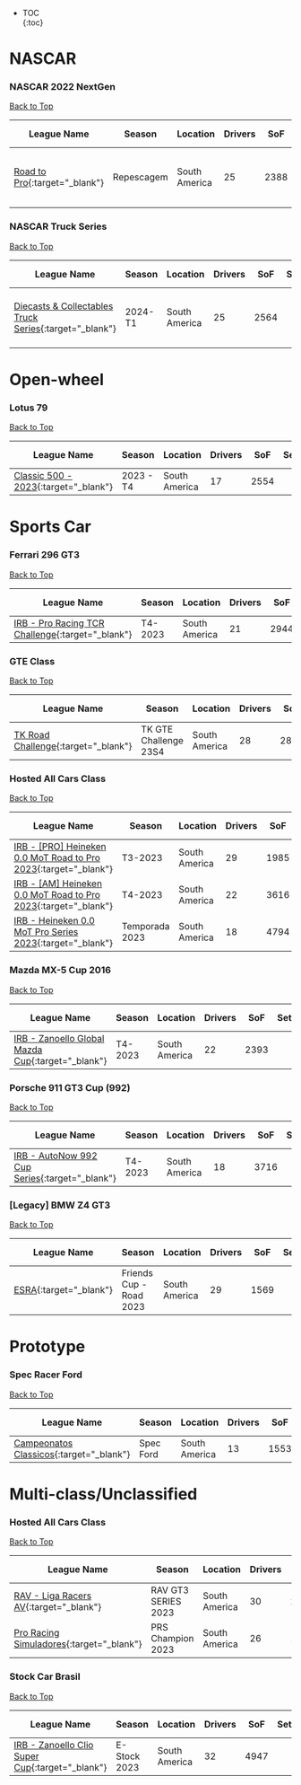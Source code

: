 * TOC  
{:toc}

# NASCAR

### NASCAR 2022 NextGen

[Back to Top](#)  

| League Name | Season | Location | Drivers | SoF | Setup | Upcoming Race | New York | London | Sydney |
|--------------------------------------------------------------------------------------------------------|----------|-------------|-------|----|-----|-------------------|---------------------------|---------------------------|----------------------------|
|[Road to Pro](https://members.iracing.com/membersite/member/LeagueView.do?league=3886){:target="_blank"} |Repescagem |South America |25 |2388 | |Rockingham Speedway |Mon, January 15 05:00PM EST |Mon, January 15 10:00PM GMT |Tue, January 16 09:00AM AEDT |

### NASCAR Truck Series

[Back to Top](#)  

| League Name | Season | Location | Drivers | SoF | Setup | Upcoming Race | New York | London | Sydney |
|---------------------------------------------------------------------------------------------------------------------------------|--------|-------------|-------|----|-----|-------------------|---------------------------|---------------------------|----------------------------|
|[Diecasts & Collectables Truck Series](https://members.iracing.com/membersite/member/LeagueView.do?league=5077){:target="_blank"} |2024\-T1 |South America |25 |2564 | |Rockingham Speedway |Tue, January 09 05:00PM EST |Tue, January 09 10:00PM GMT |Wed, January 10 09:00AM AEDT |

# Open-wheel

### Lotus 79

[Back to Top](#)  

| League Name | Season | Location | Drivers | SoF | Setup | Upcoming Race | New York | London | Sydney |
|----------------------------------------------------------------------------------------------------------------|----------|-------------|-------|----|-----|-------------|--------|------|------|
|[Classic 500 \- 2023](https://members.iracing.com/membersite/member/LeagueView.do?league=5616){:target="_blank"} |2023 \- T4 |South America |17 |2554 | | | | | |

# Sports Car

### Ferrari 296 GT3

[Back to Top](#)  

| League Name | Season | Location | Drivers | SoF | Setup | Upcoming Race | New York | London | Sydney |
|----------------------------------------------------------------------------------------------------------------------------|--------|-------------|-------|----|-----|-------------|--------|------|------|
|[IRB \- Pro Racing TCR Challenge](https://members.iracing.com/membersite/member/LeagueView.do?league=2957){:target="_blank"} |T4\-2023 |South America |21 |2944 | | | | | |

### GTE Class

[Back to Top](#)  

| League Name | Season | Location | Drivers | SoF | Setup | Upcoming Race | New York | London | Sydney |
|--------------------------------------------------------------------------------------------------------------|---------------------|-------------|-------|----|-----|-------------|--------|------|------|
|[TK Road Challenge](https://members.iracing.com/membersite/member/LeagueView.do?league=9313){:target="_blank"} |TK GTE Challenge 23S4 |South America |28 |2829 | | | | | |

### Hosted All Cars Class

[Back to Top](#)  

| League Name | Season | Location | Drivers | SoF | Setup | Upcoming Race | New York | London | Sydney |
|----------------------------------------------------------------------------------------------------------------------------------------------|--------------|-------------|-------|----|-----|-------------|--------|------|------|
|[IRB \- \[PRO\] Heineken 0\.0 MoT Road to Pro 2023](https://members.iracing.com/membersite/member/LeagueView.do?league=5022){:target="_blank"} |T3\-2023 |South America |29 |1985 | | | | | |
|[IRB \- \[AM\] Heineken 0\.0 MoT Road to Pro 2023](https://members.iracing.com/membersite/member/LeagueView.do?league=1891){:target="_blank"} |T4\-2023 |South America |22 |3616 | | | | | |
|[IRB \- Heineken 0\.0 MoT Pro Series 2023](https://members.iracing.com/membersite/member/LeagueView.do?league=733){:target="_blank"} |Temporada 2023 |South America |18 |4794 | | | | | |

### Mazda MX-5 Cup 2016

[Back to Top](#)  

| League Name | Season | Location | Drivers | SoF | Setup | Upcoming Race | New York | London | Sydney |
|-----------------------------------------------------------------------------------------------------------------------------|--------|-------------|-------|----|-----|-------------|--------|------|------|
|[IRB \- Zanoello Global Mazda Cup](https://members.iracing.com/membersite/member/LeagueView.do?league=3090){:target="_blank"} |T4\-2023 |South America |22 |2393 | | | | | |

### Porsche 911 GT3 Cup (992)

[Back to Top](#)  

| League Name | Season | Location | Drivers | SoF | Setup | Upcoming Race | New York | London | Sydney |
|-------------------------------------------------------------------------------------------------------------------------|--------|-------------|-------|----|-----|-------------|--------|------|------|
|[IRB \- AutoNow 992 Cup Series](https://members.iracing.com/membersite/member/LeagueView.do?league=732){:target="_blank"} |T4\-2023 |South America |18 |3716 | | | | | |

### [Legacy] BMW Z4 GT3

[Back to Top](#)  

| League Name | Season | Location | Drivers | SoF | Setup | Upcoming Race | New York | London | Sydney |
|--------------------------------------------------------------------------------------------------|------------------------|-------------|-------|----|-----|-------------|--------|------|------|
|[ESRA](https://members.iracing.com/membersite/member/LeagueView.do?league=10373){:target="_blank"} |Friends Cup \- Road 2023 |South America |29 |1569 | | | | | |

# Prototype

### Spec Racer Ford

[Back to Top](#)  

| League Name | Season | Location | Drivers | SoF | Setup | Upcoming Race | New York | London | Sydney |
|------------------------------------------------------------------------------------------------------------------|---------|-------------|-------|----|-----|-------------|--------|------|------|
|[Campeonatos Classicos](https://members.iracing.com/membersite/member/LeagueView.do?league=9921){:target="_blank"} |Spec Ford |South America |13 |1553 | | | | | |

# Multi-class/Unclassified

### Hosted All Cars Class

[Back to Top](#)  

| League Name | Season | Location | Drivers | SoF | Setup | Upcoming Race | New York | London | Sydney |
|-------------------------------------------------------------------------------------------------------------------|-------------------|-------------|-------|----|-----|-------------|--------|------|------|
|[RAV \- Liga Racers AV](https://members.iracing.com/membersite/member/LeagueView.do?league=3454){:target="_blank"} |RAV GT3 SERIES 2023 |South America |30 |2424 | | | | | |
|[Pro Racing Simuladores](https://members.iracing.com/membersite/member/LeagueView.do?league=9977){:target="_blank"} |PRS Champion 2023 |South America |26 |1963 | | | | | |

### Stock Car Brasil

[Back to Top](#)  

| League Name | Season | Location | Drivers | SoF | Setup | Upcoming Race | New York | London | Sydney |
|---------------------------------------------------------------------------------------------------------------------------|-------------|-------------|-------|----|-----|-------------|--------|------|------|
|[IRB \- Zanoello Clio Super Cup](https://members.iracing.com/membersite/member/LeagueView.do?league=1397){:target="_blank"} |E\-Stock 2023 |South America |32 |4947 | | | | | |

